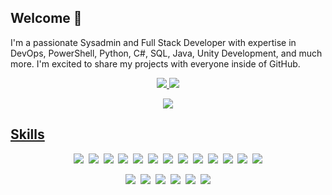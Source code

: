 ## Welcome 👋
I'm a passionate Sysadmin and Full Stack Developer with expertise in DevOps, PowerShell, Python, C#, SQL, Java, Unity Development, and much more. I'm excited to share my projects with everyone inside of GitHub.

<p align="center">
  <tr>
    <td align="center" style="padding=0;width=50%;">
      <a href="https://github.com/Kils-dev">
      <img src="https://github-readme-stats.vercel.app/api/?username=Kils-dev&title_color=5ae87c&text_color=9f9f9f&show_icons=true&bg_color=00000000&hide_border=true&icon_color=5ae87c&hide_title=true&count_private=true&include_all_commits=true&enable_animations=true" />
    </td>
      <td align="center" style="padding=0;width=50%;">
      <a href="https://github.com/Kils-dev">
      <img src="https://github-readme-stats-one-bice.vercel.app/api/top-langs/?username=Kils-dev&role=OWNER,ORGANIZATION_MEMBER,COLLABORATOR&title_color=5ae87c&text_color=9f9f9f&show_icons=true&bg_color=00000000&hide_border=true&icon_color=5ae87c&hide_title=true&count_private=true&enable_animations=true" />
    </td>
  </tr>
</p>

<p align="center">
  <tr>
    <td align="center" style="padding=0;width=50%;">
      <a href="https://github.com/Kils-dev">
      <img src="https://github-readme-streak-stats.herokuapp.com?user=Kils-dev&theme=tokyonight_duo&hide_border=true&ring=000000&currStreakLabel=5ae87c&sideNums=5ae87c&dates=979797&sideLabels=5ae87c&currStreakNum=5ae87c&border=DD2727&stroke=00000000&background=00000000&fire=FF7600" />
    </td>
  </tr>
</p>

## Skills
<p align="center">
  <a href="https://developer.mozilla.org/en-US/docs/Web/HTML" target="_blank" rel="noreferrer"><img src="https://skillicons.dev/icons?i=html" /></a>&nbsp; 
  <a href="https://learn.microsoft.com/en-us/dotnet/csharp/" target="_blank" rel="noreferrer"><img src="https://skillicons.dev/icons?i=cs" /></a>&nbsp; 
  <a href="https://www.php.net/" target="_blank" rel="noreferrer"><img src="https://skillicons.dev/icons?i=php" /></a>&nbsp; 
  <a href="https://docs.oracle.com/en/java/" target="_blank" rel="noreferrer"><img src="https://skillicons.dev/icons?i=java" /></a>&nbsp; 
  <a href="https://www.javascript.com/" target="_blank" rel="noreferrer"><img src="https://skillicons.dev/icons?i=js" /></a>&nbsp; 
  <a href="https://jquery.com/" target="_blank" rel="noreferrer"><img src="https://skillicons.dev/icons?i=jquery" /></a>&nbsp; 
  <a href="https://learn.microsoft.com/en-us/dotnet/" target="_blank" rel="noreferrer"><img src="https://skillicons.dev/icons?i=dotnet" /></a>&nbsp; 
  <a href="hhttps://nodejs.org/en" target="_blank" rel="noreferrer"><img src="https://skillicons.dev/icons?i=nodejs" /></a>&nbsp; 
  <a href="https://learn.microsoft.com/en-us/windows-server/administration/windows-commands/cmd" target="_blank" rel="noreferrer" target="_blank" rel="noreferrer"><img src="https://skillicons.dev/icons?i=bash" /></a>&nbsp; 
  <a href="https://www.python.org/" target="_blank" rel="noreferrer"><img src="https://skillicons.dev/icons?i=py" /></a>&nbsp; 
  <a href="https://learn.microsoft.com/en-us/dotnet/standard/base-types/regular-expression-language-quick-reference" target="_blank" rel="noreferrer"><img src="https://skillicons.dev/icons?i=regex" /></a>&nbsp; 
  <a href="https://www.mysql.com/" target="_blank" rel="noreferrer"><img src="https://skillicons.dev/icons?i=mysql" /></a>&nbsp; 
  <a href="https://learn.microsoft.com/en-us/powershell/" target="_blank" rel="noreferrer"><img src="https://skillicons.dev/icons?i=powershell" /></a>
</p>
<p align="center">
  <a href="https://unity.com/pt" target="_blank" rel="noreferrer"><img src="https://skillicons.dev/icons?i=unity" /></a>&nbsp; 
  <a href="https://www.eclipse.org/downloads/" target="_blank" rel="noreferrer"><img src="https://skillicons.dev/icons?i=eclipse" /></a>&nbsp; 
  <a href="https://www.raspberrypi.com/" target="_blank" rel="noreferrer"><img src="https://skillicons.dev/icons?i=raspberrypi" /></a>&nbsp; 
  <a href="https://grafana.com/" target="_blank" rel="noreferrer"><img src="https://skillicons.dev/icons?i=grafana" /></a>&nbsp; 
  <a href="https://azure.microsoft.com/en-us/" target="_blank" rel="noreferrer"><img src="https://skillicons.dev/icons?i=azure" /></a>&nbsp; 
  <a href="https://en.wikipedia.org/wiki/Internet_bot" target="_blank" rel="noreferrer"><img src="https://skillicons.dev/icons?i=bots" /></a>
</p>

